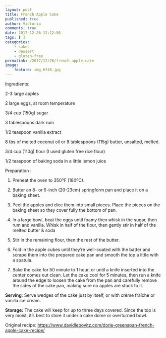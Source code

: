 ```yaml
---
layout: post
title: French Apple Cake
published: true
author: Victoria
comments: true
date: 2017-12-26 12:12:50
tags: [ ]
categories:
    - cakes
    - dessert
    - gluten-free
permalink: /2017/12/26/french-apple-cake
image:
    feature: img_6316.jpg
---
```



Ingredients:

2-3 large apples

2 large eggs, at room temperature

3/4 cup (150g) sugar

3 tablespoons dark rum

1/2 teaspoon vanilla extract

8 tbs of melted coconut oil or 8 tablespoons (115g) butter, unsalted, melted.

3/4 cup (110g) flour (I used gluten free rice flour)

1/2 teaspoon of baking soda in a little lemon juice

Preparation :

1. Preheat the oven to 350ºF (180ºC).

2. Butter an 8- or 9-inch (20-23cm) springform pan and place it on a baking sheet.

3. Peel the apples and dice them into small pieces. Place the pieces on the baking sheet so they cover fully the bottom of pan.

5. In a large bowl, beat the eggs until foamy then whisk in the sugar, then rum and vanilla. Whisk in half of the flour, then gently stir in half of the melted butter & soda

6. Stir in the remaining flour, then the rest of the butter.

7. Fold in the apple cubes until they’re well-coated with the batter and scrape them into the prepared cake pan and smooth the top a little with a spatula.

8. Bake the cake for 50 minute to 1 hour, or until a knife inserted into the center comes out clean. Let the cake cool for 5 minutes, then run a knife around the edge to loosen the cake from the pan and carefully remove the sides of the cake pan, making sure no apples are stuck to it.

**Serving**: Serve wedges of the cake just by itself, or with crème fraîche or vanilla ice cream.

**Storage:** The cake will keep for up to three days covered. Since the top is very moist, it’s best to store it under a cake dome or overturned bowl.

Original recipe: https://www.davidlebovitz.com/dorie-greenspan-french-apple-cake-recipe/